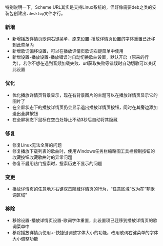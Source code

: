 特别说明一下，Scheme URL其实是支持Linux系统的，但好像需要deb之类的安装包创建出`.desktop`文件才行。

### 新增

- 新增播放详情页歌词右键菜单，原来设置-播放详情页设置的字体重置已迁移到此菜单内
- 新增歌词偏移设置，可以在播放详情页歌词右键菜单中使用
- 新增设置-播放设置-播放错误时自动切换歌曲设置，默认开启（原来的行为），若你不想在遇到音频加载失败、url获取失败等错误时自动切歌可以关闭此设置

### 优化

- 优化播放详情页背景显示，现在有背景图片的主题可以在播放详情页显示它的图片了
- 在全屏状态下的播放详情页仍会显示退出播放详情页按钮，同时在其旁边添加退出全屏按钮
- 在全屏状态下鼠标在空白处静止不动3秒后自动将其隐藏

### 修复

- 修复Linux无法全屏的问题
- 修复播放下载列表的歌曲时，使用Windows任务栏缩略图工具栏控制按钮的收藏按钮收藏歌曲时的异常问题
- 修复不启用热门搜索时，搜索历史不显示的问题

### 变更

- 播放详情页的任意地方右键双击隐藏详情页的行为，“任意区域”改为在“非歌词区域”

### 移除

- 移除设置-播放详情页设置-歌词字体重置，此设置项已迁移到播放详情页的歌词菜单中
- 移除播放详情页使用+-快捷键调整字体大小的功能，改用歌词右键菜单的字体大小调整功能
